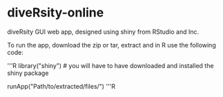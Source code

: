 diveRsity-online
================

diveRsity GUI web app, designed using shiny from RStudio and Inc.

To run the app, download the zip or tar, extract and in R use the following code:

'''R
library("shiny") # you will have to have downloaded and installed the shiny package

runApp("Path/to/extracted/files/")
'''R
